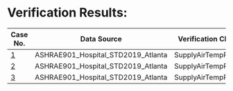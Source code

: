 
# Verification Results:

| Case No.               | Data Source                                | Verification Class | Sample # | Pass # | Fail # | Verification Passed? |
| ---------------------- | ------------------------------------------ | ------------------ | -------- | ------ | ------ | -------------------- |
| [1](./case-1.md) | ASHRAE901_Hospital_STD2019_Atlanta | SupplyAirTempReset | 8583 | 8583 | 0 | True |
| [2](./case-2.md) | ASHRAE901_Hospital_STD2019_Atlanta | SupplyAirTempReset | 8583 | 8583 | 0 | True |
| [3](./case-3.md) | ASHRAE901_Hospital_STD2019_Atlanta | SupplyAirTempReset | 8583 | 8583 | 0 | True |

